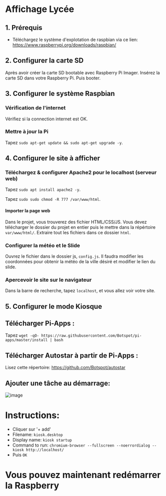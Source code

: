 # Affichage Lycée

## 1. Prérequis
* Téléchargez le système d'explotation de raspbian via ce lien:
https://www.raspberrypi.org/downloads/raspbian/

## 2. Configurer la carte SD
Après avoir créer la carte SD bootable avec Raspberry Pi Imager.
Insérez la carte SD dans votre Raspberry Pi.
Puis booter.

## 3. Configurer le système Raspbian
### Vérification de l'internet
Vérifiez si la connection internet est OK.

### Mettre à jour la Pi
Tapez `sudo apt-get update && sudo apt-get upgrade -y`.

## 4. Configurer le site à afficher 

### Téléchargez & configurer Apache2 pour le localhost (serveur web)
Tapez `sudo apt install apache2 -y`.

Tapez `sudo sudo chmod -R 777 /var/www/html`.

#### Importer la page web
Dans le projet, vous trouverez des fichier HTML/CSS/JS.
Vous devez télécharger le dossier du projet en entier puis le mettre dans la répértoire `var/www/html/`.
Extraire tout les fichiers dans ce dossier `html`.

### Configurer la météo et le Slide
Ouvrez le fichier dans le dossier js, `config.js`.
Il faudra modifier les coordonnées pour obtenir la météo de la ville désiré et modifier le lien du slide.

### Apercevoir le site sur le navigateur
Dans la barre de recherche, tapez `localhost`, et vous allez voir votre site.


## 5. Configurer le mode Kiosque

## Télécharger Pi-Apps : 
Tapez `wget -qO- https://raw.githubusercontent.com/Botspot/pi-apps/master/install | bash`

## Télécharger Autostar à partir de Pi-Apps : 
Lisez cette répertoire: https://github.com/Botspot/autostar

## Ajouter une tâche au démarrage:
![image](https://github.com/user-attachments/assets/2c8a8abb-0efc-4de6-8f1d-8b1f513d94d7)
# Instructions:
* Cliquer sur '+ add'
*  Filename: `kiosk.desktop` 
*  Display name: `kiosk startup` 
*  Command to run: `chromium-browser --fullscreen --noerrordialog --kiosk http://localhost/`
*  Puis `OK`

# Vous pouvez maintenant redémarrer la Raspberry


